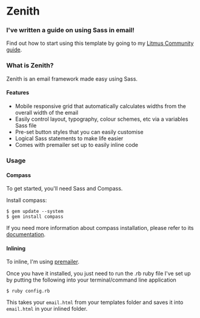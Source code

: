 # Zenith

### I've written a guide on using Sass in email!

Find out how to start using this template by going to my [Litmus Community guide](https://litmus.com/community/learning/23-getting-started-with-sass-in-email).

### What is Zenith?

Zenith is an email framework made easy using Sass.

#### Features

* Mobile responsive grid that automatically calculates widths from the overall width of the email
* Easily control layout, typography, colour schemes, etc via a variables Sass file
* Pre-set button styles that you can easily customise
* Logical Sass statements to make life easier
* Comes with premailer set up to easily inline code


### Usage

#### Compass
To get started, you'll need Sass and Compass.

Install compass:
```
$ gem update --system
$ gem install compass
```

If you need more information about compass installation, please refer to its [documentation](http://compass-style.org/install/).

#### Inlining

To inline, I'm using [premailer](https://github.com/premailer/premailer/).

Once you have it installed, you just need to run the .rb ruby file I've set up by putting the following into your terminal/command line application
```
$ ruby config.rb
```

This takes your ```email.html``` from your templates folder and saves it into ```email.html``` in your inlined folder. 


